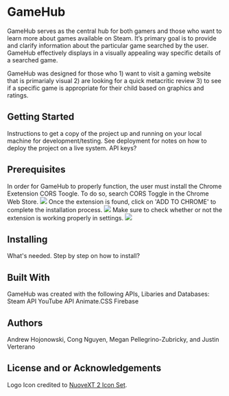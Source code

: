 # GameHub
GameHub serves as the central hub for both gamers and those who want to learn more about games available on Steam. It’s primary goal is to provide and clarify information about the particular game searched by the user. GameHub effectively displays in a visually appealing way specific details of a searched game.

GameHub was designed for those who 1) want to visit a gaming website that is primarialy visual 2) are looking for a quick metacritic review 3) to see if a specific game is appropriate for their child based on graphics and ratings.

## Getting Started
Instructions to get a copy of the project up and running on your local machine for development/testing. See deployment for notes on how to deploy the project on a live system. API keys?

## Prerequisites
In order for GameHub to properly function, the user must install the Chrome Exetension CORS Toogle.
To do so, search CORS Toggle in the Chrome Web Store.
<img src="https://i.imgur.com/vql5CQa.png">
Once the extension is found, click on 'ADD TO CHROME' to complete the installation process.
<img src="https://i.imgur.com/NbghfNq.png">
Make sure to check whether or not the extension is working properly in settings.
<img src="https://i.imgur.com/PsmpLXg.png">

## Installing
What's needed. Step by step on how to install?

## Built With
GameHub was created with the following APIs, Libaries and Databases:
Steam API
YouTube API
Animate.CSS
Firebase

## Authors
Andrew Hojonowski, Cong Nguyen, Megan Pellegrino-Zubricky, and Justin Verterano

## License and or Acknowledgements
Logo Icon credited to <a href="http://www.iconarchive.com/show/nuoveXT-2-icons-by-saki/Apps-preferences-system-windows-icon.html">NuoveXT 2 Icon Set</a>. 
